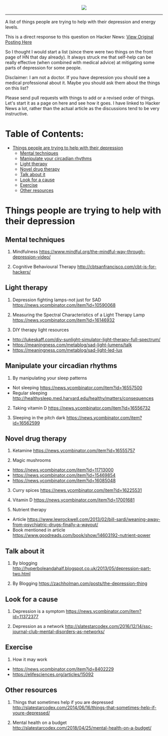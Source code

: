 <p align="center">
<img src="https://i.imgur.com/TekNTIN.png"/>
</p>

------------------

A list of things people are trying to help with their depression and energy levels. 

This is a direct response to this question on Hacker News: [View Original Posting Here](https://news.ycombinator.com/item?id=16557757)

So I thought I would start a list (since there were two things on the front page of HN that day already). It always struck me that self-help can be really effective (when combined with medical advice) at mitigating some parts of depression for some people.

Disclaimer: I am not a doctor. If you have depression you should see a medical professional about it. Maybe you should ask them about the things on this list?

Please send pull requests with things to add or a revised order of things. Let's start it as a page on here and see how it goes. I have linked to Hacker News a lot, rather than the actual article as the discussions tend to be very instructive.

# Table of Contents:
- [Things people are trying to help with their depression](#things-people-are-trying-to-help-with-their-depression)
  * [Mental techniques](#mental-techniques)
  * [Manipulate your circadian rhythms](#manipulate-your-circadian-rhythms)
  * [Light therapy](#light-therapy)
  * [Novel drug therapy](#novel-drug-therapy)
  * [Talk about it](#talk-about-it)
  * [Look for a cause](#look-for-a-cause)
  * [Exercise](#exercise)
  * [Other resources](#other-resources)

# Things people are trying to help with their depression

## Mental techniques

1. Mindfulness https://www.mindful.org/the-mindful-way-through-depression-video/

2. Cognitive Behavioural Therapy http://cbtsanfrancisco.com/cbt-is-for-hackers/

## Light therapy

1. Depression fighting lamps-not just for SAD https://news.ycombinator.com/item?id=10590068

2. Measuring the Spectral Characteristics of a Light Therapy Lamp https://news.ycombinator.com/item?id=16146932 

3. DIY therapy light resources
+ http://lukeskaff.com/diy-sunlight-simulator-light-therapy-full-spectrum/ 
+ https://meaningness.com/metablog/sad-light-lumens/talk 
+ https://meaningness.com/metablog/sad-light-led-lux

## Manipulate your circadian rhythms

1. By manipulating your sleep patterns 
+ Not sleeping https://news.ycombinator.com/item?id=16557500
+ Regular sleeping http://healthysleep.med.harvard.edu/healthy/matters/consequences


2. Taking vitamin D https://news.ycombinator.com/item?id=16556732

3. Sleeping in the pitch dark https://news.ycombinator.com/item?id=16562599


## Novel drug therapy

1. Ketamine https://news.ycombinator.com/item?id=16555757

2. Magic mushrooms 
+ https://news.ycombinator.com/item?id=11713000 
+ https://news.ycombinator.com/item?id=15469854
+ https://news.ycombinator.com/item?id=16085048

3. Curry spices https://news.ycombinator.com/item?id=16225531

4. Vitamin D https://news.ycombinator.com/item?id=17001681

5. Nutrient therapy 
+ Article https://www.lewrockwell.com/2013/02/bill-sardi/weaning-away-from-psychiatric-drugs-finally-a-wayout/
+ Book mentioned in article https://www.goodreads.com/book/show/14603192-nutrient-power

## Talk about it

1. By blogging http://hyperboleandahalf.blogspot.co.uk/2013/05/depression-part-two.html

2. By Blogging https://zachholman.com/posts/the-depression-thing

## Look for a cause

1. Depression is a symptom https://news.ycombinator.com/item?id=11372377

2. Depression as a network http://slatestarcodex.com/2016/12/14/ssc-journal-club-mental-disorders-as-networks/


## Exercise

1. How it may work
+ https://news.ycombinator.com/item?id=8402229
+ https://elifesciences.org/articles/15092

## Other resources

1. Things that sometimes help if you are depressed http://slatestarcodex.com/2014/06/16/things-that-sometimes-help-if-youre-depressed/

2. Mental health on a budget http://slatestarcodex.com/2018/04/25/mental-health-on-a-budget/


